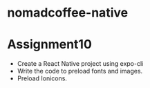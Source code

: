 # nomadcoffee-native

# Assignment10
- Create a React Native project using expo-cli
- Write the code to preload fonts and images.
- Preload Ionicons.